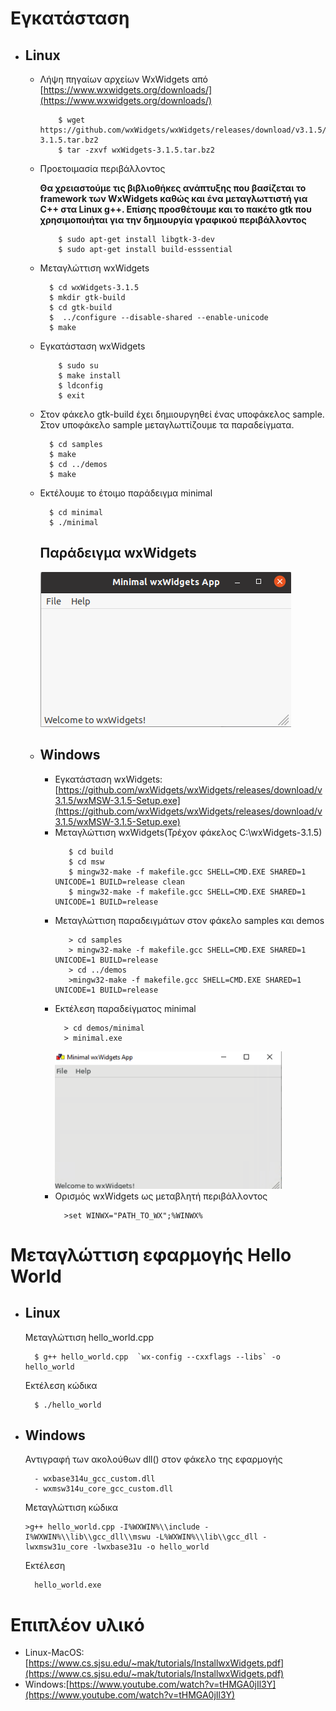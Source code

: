 # Εγκατάσταση

* ## Linux

  * Λήψη πηγαίων αρχείων WxWidgets από [https://www.wxwidgets.org/downloads/](https://www.wxwidgets.org/downloads/)
    
    ```
        $ wget https://github.com/wxWidgets/wxWidgets/releases/download/v3.1.5/wxWidgets-3.1.5.tar.bz2
        $ tar -zxvf wxWidgets-3.1.5.tar.bz2
    ```
  * Προετοιμασία περιβάλλοντος
    
    **Θα χρειαστούμε τις βιβλιοθήκες ανάπτυξης που βασίζεται το framework των WxWidgets καθώς και ένα μεταγλωττιστή για C++ στα Linux g++. Επίσης προσθέτουμε και το πακέτο gtk που χρησιμοποιήται για την δημιουργία γραφικού περιβάλλοντος**
       
    ```
        $ sudo apt-get install libgtk-3-dev
        $ sudo apt-get install build-esssential
    ```
  * Μεταγλώττιση wxWidgets
    ```
      $ cd wxWidgets-3.1.5
      $ mkdir gtk-build
      $ cd gtk-build
      $  ../configure --disable-shared --enable-unicode
      $ make
    ```
  * Εγκατάσταση  wxWidgets
    ```
        $ sudo su
        $ make install
        $ ldconfig
        $ exit
    ```

  * Στον φάκελο gtk-build έχει δημιουργηθεί ένας υποφάκελος sample. Στον υποφάκελο sample μεταγλωττίζουμε τα παραδείγματα.
    ```
      $ cd samples
      $ make
      $ cd ../demos
      $ make
    ```
  * Εκτέλουμε το έτοιμο παράδειγμα minimal
    ```
      $ cd minimal
      $ ./minimal
    ```
    **Παράδειγμα wxWidgets**
    ---
    ![minimal output](https://raw.githubusercontent.com/vasnastos/OOP/main/wxwidgets/rm_resources/minimal.png)
  
  * ## Windows
  
    *  Εγκατάσταση wxWidgets:[https://github.com/wxWidgets/wxWidgets/releases/download/v3.1.5/wxMSW-3.1.5-Setup.exe](https://github.com/wxWidgets/wxWidgets/releases/download/v3.1.5/wxMSW-3.1.5-Setup.exe)
    *  Μεταγλώττιση wxWidgets(Τρέχον φάκελος C:\wxWidgets-3.1.5)
       ```
          $ cd build
          $ cd msw
          $ mingw32-make -f makefile.gcc SHELL=CMD.EXE SHARED=1 UNICODE=1 BUILD=release clean
          $ mingw32-make -f makefile.gcc SHELL=CMD.EXE SHARED=1 UNICODE=1 BUILD=release
       ```
    * Μεταγλώττιση παραδειγμάτων στον φάκελο samples και demos
       ```
          > cd samples
          > mingw32-make -f makefile.gcc SHELL=CMD.EXE SHARED=1 UNICODE=1 BUILD=release
          > cd ../demos
          >mingw32-make -f makefile.gcc SHELL=CMD.EXE SHARED=1 UNICODE=1 BUILD=release
       ```
    * Εκτέλεση παραδείγματος minimal
      ```
        > cd demos/minimal
        > minimal.exe
      ```
      ![minimal image](https://raw.githubusercontent.com/vasnastos/OOP/main/wxwidgets/rm_resources/minimal_WIN.png)
    * Ορισμός wxWidgets ως μεταβλητή περιβάλλοντος
      ```
        >set WINWX="PATH_TO_WX";%WINWX%
      ```

# Μεταγλώττιση εφαρμογής Hello World

* ## Linux

    Μεταγλώττιση hello_world.cpp
    ```
      $ g++ hello_world.cpp  `wx-config --cxxflags --libs` -o hello_world
    ```

    Εκτέλεση κώδικα
    ```
      $ ./hello_world
    ```

* ## Windows

  Αντιγραφή των ακολούθων dll() στον φάκελο της εφαρμογής
  ```
    - wxbase314u_gcc_custom.dll
    - wxmsw314u_core_gcc_custom.dll
  ```

  Μεταγλώττιση κώδικα
  ```
  >g++ hello_world.cpp -I%WXWIN%\\include -I%WXWIN%\\lib\\gcc_dll\\mswu -L%WXWIN%\\lib\\gcc_dll -lwxmsw31u_core -lwxbase31u -o hello_world
  ```  

  Εκτέλεση
  ```
    hello_world.exe
  ```

# Επιπλέον υλικό

* Linux-MacOS:[https://www.cs.sjsu.edu/~mak/tutorials/InstallwxWidgets.pdf](https://www.cs.sjsu.edu/~mak/tutorials/InstallwxWidgets.pdf)
* Windows:[https://www.youtube.com/watch?v=tHMGA0jIl3Y](https://www.youtube.com/watch?v=tHMGA0jIl3Y)
